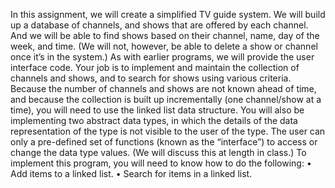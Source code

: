 In this assignment, we will create a simplified TV guide system. We will build up a database of
channels, and shows that are offered by each channel. And we will be able to find shows based on their
channel, name, day of the week, and time. (We will not, however, be able to delete a show or channel
once it’s in the system.)
As with earlier programs, we will provide the user interface code. Your job is to implement and
maintain the collection of channels and shows, and to search for shows using various criteria. Because
the number of channels and shows are not known ahead of time, and because the collection is built up
incrementally (one channel/show at a time), you will need to use the linked list data structure.
You will also be implementing two abstract data types, in which the details of the data representation of
the type is not visible to the user of the type. The user can only a pre-defined set of functions (known as
the “interface”) to access or change the data type values. (We will discuss this at length in class.)
To implement this program, you will need to know how to do the following:
• Add items to a linked list.
• Search for items in a linked list.